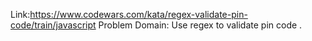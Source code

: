 Link:https://www.codewars.com/kata/regex-validate-pin-code/train/javascript
Problem Domain: Use regex to validate pin code .
